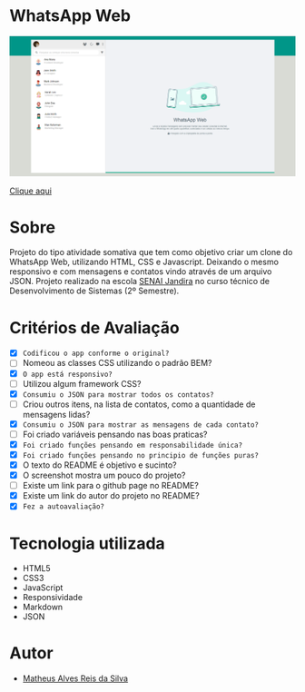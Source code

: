# WhatsApp Web

![](./img/screenshot_readme.jpg)

[Clique aqui](https://github.com/MatheusAlves099/whatsApp-senai-1-2023/tree/matheusReis/ds2t/matheus_alves_reis_da_silva)

# Sobre

Projeto do tipo atividade somativa que tem como objetivo criar um clone do WhatsApp Web, utilizando HTML, CSS e Javascript. Deixando o mesmo responsivo e com mensagens e contatos vindo através de um arquivo JSON. Projeto realizado na escola [SENAI Jandira](https://jandira.sp.senai.br/) no curso técnico de Desenvolvimento de Sistemas (2º Semestre).

# Critérios de Avaliação

- [X] `Codificou o app conforme o original?`
- [ ] Nomeou as classes CSS utilizando o padrão BEM?
- [X] `O app está responsivo?`
- [ ] Utilizou algum framework CSS?
- [X] `Consumiu o JSON para mostrar todos os contatos?`
- [ ] Criou outros itens, na lista de contatos, como a quantidade de mensagens lidas?
- [X] `Consumiu o JSON para mostrar as mensagens de cada contato?`
- [ ] Foi criado variáveis pensando nas boas praticas?
- [X] `Foi criado funções pensando em responsabilidade única?`
- [X] `Foi criado funções pensando no principio de funções puras?`
- [X] O texto do README é objetivo e sucinto?
- [X] O screenshot mostra um pouco do projeto?
- [ ] Existe um link para o github page no README?
- [X] Existe um link do autor do projeto no README?
- [X] `Fez a autoavaliação?`

# Tecnologia utilizada 

- HTML5
- CSS3
- JavaScript
- Responsividade
- Markdown  
- JSON


# Autor 

- [Matheus Alves Reis da Silva](https://github.com/MatheusAlves099)

